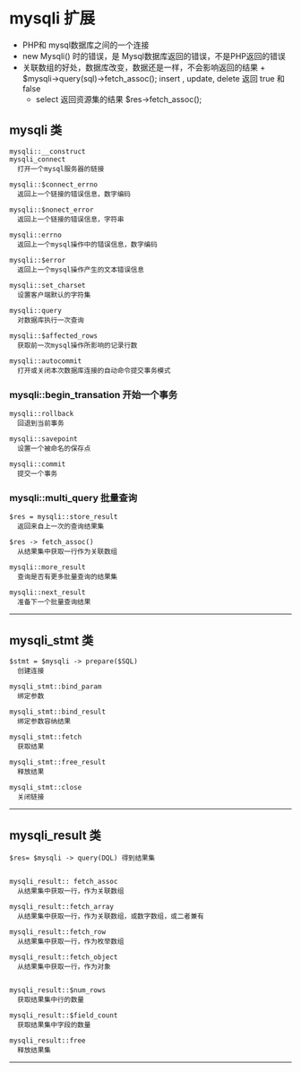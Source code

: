 # mysqli 扩展
  * PHP和 mysql数据库之间的一个连接
  * new Mysqli() 时的错误，是 Mysql数据库返回的错误，不是PHP返回的错误
  * 关联数组的好处，数据库改变，数据还是一样，不会影响返回的结果
        + $mysqli->query(sql)->fetch_assoc();
  insert , update, delete 返回 true 和 false
      + select 返回资源集的结果 $res->fetch_assoc();


## mysqli 类
```
mysqli::__construct
mysqli_connect
  打开一个mysql服务器的链接

mysqli::$connect_errno
  返回上一个链接的错误信息，数字编码

mysqli::$nonect_error
  返回上一个链接的错误信息，字符串

mysqli::errno
  返回上一个mysql操作中的错误信息，数字编码

mysqli::$error
  返回上一个mysql操作产生的文本错误信息

mysqli::set_charset
  设置客户端默认的字符集

mysqli::query
  对数据库执行一次查询

mysqli::$affected_rows
  获取前一次mysql操作所影响的记录行数

mysqli::autocommit
  打开或关闭本次数据库连接的自动命令提交事务模式
```

### mysqli::begin_transation 开始一个事务
```
mysqli::rollback
  回退到当前事务

mysqli::savepoint
  设置一个被命名的保存点

mysqli::commit
  提交一个事务
```


### mysqli::multi_query 批量查询
```
$res = mysqli::store_result
  返回来自上一次的查询结果集

$res -> fetch_assoc()
  从结果集中获取一行作为关联数组

mysqli::more_result
  查询是否有更多批量查询的结果集

mysqli::next_result
  准备下一个批量查询结果
```

---


## mysqli_stmt 类
```
$stmt = $mysqli -> prepare($SQL)
  创建连接

mysqli_stmt::bind_param
  绑定参数

mysqli_stmt::bind_result
  绑定参数容纳结果

mysqli_stmt::fetch
  获取结果

mysqli_stmt::free_result
  释放结果

mysqli_stmt::close
  关闭链接
```
---


## mysqli_result 类
```
$res= $mysqli -> query(DQL) 得到结果集


mysqli_result:: fetch_assoc
  从结果集中获取一行，作为关联数组

mysqli_result::fetch_array
  从结果集中获取一行，作为关联数组，或数字数组，或二者兼有

mysqli_result::fetch_row
  从结果集中获取一行，作为枚举数组

mysqli_result::fetch_object
  从结果集中获取一行，作为对象


mysqli_result::$num_rows
  获取结果集中行的数量

mysqli_result::$field_count
  获取结果集中字段的数量

mysqli_result::free
  释放结果集

```
---